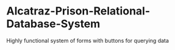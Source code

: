 # Alcatraz-Prison-Relational-Database-System
Highly functional system of forms with buttons for querying data
